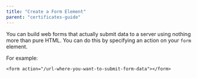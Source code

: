 ```yaml
---
title: "Create a Form Element"
parent: "certificates-guide"
---
```


You can build web forms that actually submit data to a server using nothing more than pure HTML. You can do this by specifying an action on your `form` element.

For example:

    <form action="/url-where-you-want-to-submit-form-data"></form>
